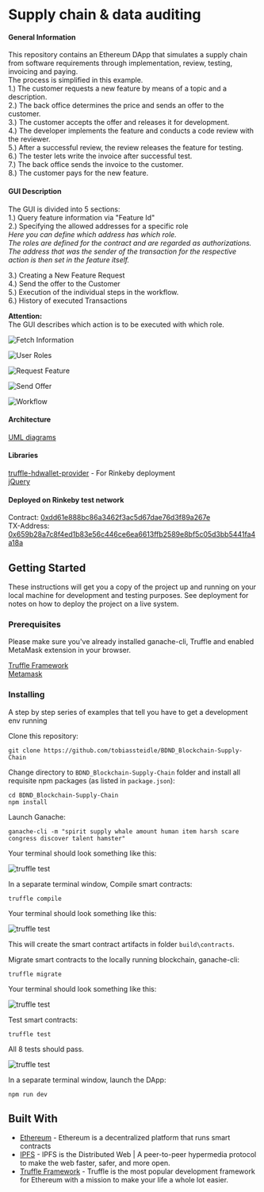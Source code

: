 # Supply chain & data auditing

#### General Information
This repository contains an Ethereum DApp that simulates a supply chain from software requirements through implementation, review, testing, invoicing and paying.  
The process is simplified in this example.  
1.)	The customer requests a new feature by means of a topic and a description.  
2.)	The back office determines the price and sends an offer to the customer.  
3.)	The customer accepts the offer and releases it for development.  
4.)	The developer implements the feature and conducts a code review with the reviewer.  
5.)	After a successful review, the review releases the feature for testing.  
6.)	The tester lets write the invoice after successful test.  
7.)	The back office sends the invoice to the customer.  
8.)	The customer pays for the new feature.  

#### GUI Description
The GUI is divided into 5 sections:  
1.)	Query feature information via "Feature Id"  
2.)	Specifying the allowed addresses for a specific role  
    _Here you can define which address has which role.  
    The roles are defined for the contract and are regarded as authorizations.  
    The address that was the sender of the transaction for the respective action is then set in the feature itself._
      
3.)	Creating a New Feature Request  
4.)	Send the offer to the Customer  
5.)	Execution of the individual steps in the workflow.  
6.) History of executed Transactions

**Attention:**  
The GUI describes which action is to be executed with which role.

![Fetch Information](assets/GUI_1.png)

![User Roles](assets/GUI_2.png)

![Request Feature](assets/GUI_3.png)

![Send Offer](assets/GUI_4.png)

![Workflow](assets/GUI_5.png)

#### Architecture
[UML diagrams](UML.md)  

#### Libraries
[truffle-hdwallet-provider](https://github.com/trufflesuite/truffle-hdwallet-provider) - For Rinkeby deployment  
[jQuery](https://jquery.com/)

#### Deployed on Rinkeby test network
Contract: [0xdd61e888bc86a3462f3ac5d67dae76d3f89a267e](https://rinkeby.etherscan.io/address/0xdd61e888bc86a3462f3ac5d67dae76d3f89a267e)  
TX-Address: [0x659b28a7c8f4ed1b83e56c446ce6ea6613ffb2589e8bf5c05d3bb5441fa4a18a](https://rinkeby.etherscan.io/tx/0x659b28a7c8f4ed1b83e56c446ce6ea6613ffb2589e8bf5c05d3bb5441fa4a18a)

## Getting Started

These instructions will get you a copy of the project up and running on your local machine for development and testing purposes. See deployment for notes on how to deploy the project on a live system.

### Prerequisites

Please make sure you've already installed ganache-cli, Truffle and enabled MetaMask extension in your browser.

[Truffle Framework](https://truffleframework.com)  
[Metamask](https://metamask.io/)

### Installing

A step by step series of examples that tell you have to get a development env running

Clone this repository:

```
git clone https://github.com/tobiassteidle/BDND_Blockchain-Supply-Chain
```

Change directory to ```BDND_Blockchain-Supply-Chain``` folder and install all requisite npm packages (as listed in ```package.json```):

```
cd BDND_Blockchain-Supply-Chain
npm install
```

Launch Ganache:

```
ganache-cli -m "spirit supply whale amount human item harsh scare congress discover talent hamster"
```

Your terminal should look something like this:

![truffle test](assets/ganache-cli.png)

In a separate terminal window, Compile smart contracts:

```
truffle compile
```

Your terminal should look something like this:

![truffle test](assets/truffle_compile.png)

This will create the smart contract artifacts in folder ```build\contracts```.

Migrate smart contracts to the locally running blockchain, ganache-cli:

```
truffle migrate
```

Your terminal should look something like this:

![truffle test](assets/truffle_migrate.png)

Test smart contracts:

```
truffle test
```

All 8 tests should pass.

![truffle test](assets/truffle_test.png)

In a separate terminal window, launch the DApp:

```
npm run dev
```

## Built With

* [Ethereum](https://www.ethereum.org/) - Ethereum is a decentralized platform that runs smart contracts
* [IPFS](https://ipfs.io/) - IPFS is the Distributed Web | A peer-to-peer hypermedia protocol
to make the web faster, safer, and more open.
* [Truffle Framework](http://truffleframework.com/) - Truffle is the most popular development framework for Ethereum with a mission to make your life a whole lot easier.




